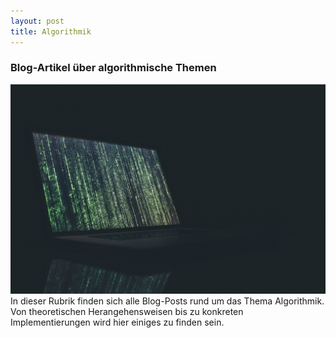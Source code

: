 ```yaml
---
layout: post
title: Algorithmik
---
```


### Blog-Artikel über algorithmische Themen

![Prozessor](/public/pictures/algorithm.jpg)
In dieser Rubrik finden sich alle Blog-Posts rund um das Thema Algorithmik. Von theoretischen Herangehensweisen bis zu konkreten Implementierungen wird hier einiges zu finden sein.
